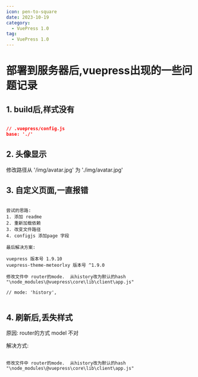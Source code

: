 ```yaml
---
icon: pen-to-square
date: 2023-10-19
category:
  - VuePress 1.0
tag:
  - VuePress 1.0
---
```


# 部署到服务器后,vuepress出现的一些问题记录

## 1. build后,样式没有

```json

// .vuepress/config.js
base: './'

```

## 2. 头像显示

修改路径从 '/img/avatar.jpg' 为 './img/avatar.jpg'

## 3. 自定义页面,一直报错


```

尝试的思路: 
1. 添加 readme 
2. 重新加载依赖
3. 改变文件路径
4. configjs 添加page 字段

最后解决方案:

vuepress 版本号 1.9.10
vuepress-theme-meteorlxy 版本号 ^1.9.0

修改文件中 router的mode.  从history改为默认的hash
"\node_modules\@vuepress\core\lib\client\app.js" 

// mode: 'history',


```


## 4. 刷新后,丢失样式

原因: router的方式 model 不对

解决方式: 
```

修改文件中 router的mode.  从history改为默认的hash
"\node_modules\@vuepress\core\lib\client\app.js" 

```
